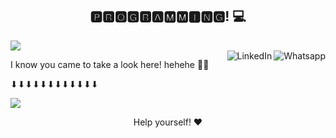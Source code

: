 


<h2 align="center">🅿🆁🅾🅶🆁🅰🅼🅼🅸🅽🅶! 💻 </h2>

 <div>
<a href="https://github.com/UskOops" title="minhas_linguagens" align="center">
  
  <img height="" src="https://github-readme-stats.vercel.app/api/top-langs/?username=UskOops&layout=compact&langs_count=7&theme=chartreuse-dark" align="right-center"/>
</div>
    
<a href="https://api.whatsapp.com/send?phone=+5531984542217">
    <img src="https://img.shields.io/badge/-Whatsapp-4CA143?style=flat&labelColor=4CA143&logo=whatsapp&logoColor=black" title="Text me" align="right" alt="Whatsapp">
</a>
<a href="https://www.linkedin.com/in/marco-ant%C3%B4nio-5a420418a/">
    <img src="https://img.shields.io/badge/-LinkedIn-blue?style=flat&logo=Linkedin&logoColor=white" title="My Social Network" align="right" alt="LinkedIn">
</a>



    
  
I know you came to take a look here! hehehe 👀👀 <br></p>
<p align="center"> <p>⬇⬇⬇⬇⬇⬇⬇⬇⬇⬇⬇⬇</p>
   <img alingn="center" src="https://profile-counter.glitch.me/Tonho/count.svg" /></p>
<p align="center">
Help yourself! ♥
</p>



